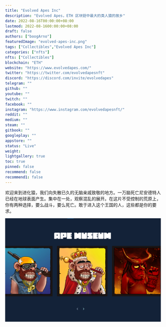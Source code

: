 ```yaml
---
title: "Evolved Apes Inc"
description: "Evolved Apes，ETH 区块链中最大的类人猿的故乡"
date: 2022-08-16T00:00:00+08:00
lastmod: 2022-08-1600:00:00+08:00
draft: false
authors: ["boogArno"]
featuredImage: "evolved-apes-inc.png"
tags: ["Collectibles","Evolved Apes Inc"]
categories: ["nfts"]
nfts: ["Collectibles"]
blockchain: "ETH"
website: "https://www.evolvedapes.com/"
twitter: "https://twitter.com/evolvedapesnft"
discord: "https://discord.com/invite/evolvedapes"
telegram: ""
github: ""
youtube: ""
twitch: ""
facebook: ""
instagram: "https://www.instagram.com/evolvedapesnft/"
reddit: ""
medium: ""
steam: ""
gitbook: ""
googleplay: ""
appstore: ""
status: "Live"
weight: 
lightgallery: true
toc: true
pinned: false
recommend: false
recommend1: false
---
```

欢迎来到进化猿，我们向失散已久的无脑亲戚致敬的地方。一万脑死亡尼安德特人已经在地球表面产生。集中在一处，观察混乱的展开。在这片不受控制的荒原上，你有两种选择，要么战斗，要么死亡。敢于进入这个王国的人，这些都是你的要求。

![evolvedapesinc-dapp-collectibles-ethereum-image2_dc0fb22bae0e7c6af16942345bad65ed](evolvedapesinc-dapp-collectibles-ethereum-image2_dc0fb22bae0e7c6af16942345bad65ed.png)